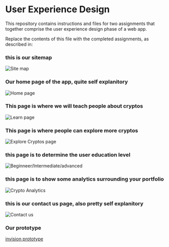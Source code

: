 # User Experience Design

This repository contains instructions and files for two assignments that together comprise the user experience design phase of a web app.

Replace the contents of this file with the completed assignments, as described in:


### this is our sitemap
![Site map](ux-design/MyCryptoPal-Site-Map.drawio.png)
### Our home page of the app, quite self explanitory
![Home page](MyCryptoPal-Home-Page.drawio.png)
### This page is where we will teach people about cryptos
![Learn page](MyCryptoPal-Learn-Page.drawio.png)
### This page is where people can explore more cryptos
![Explore Cryptos page](MyCryptoPal-Explore-Cryptos.drawio.png)
### this page is to determine the user education level
![Beginneer/Intermediate/advanced](MyCryptoPal-Beginner_Intermediate_Advanced.drawio.png)
### this page is to show some analytics surrounding your portfolio
![Crypto Analytics](MyCryptoPal-Crypto-Analytics.drawio.png)
### this is our contact us page, also pretty self explanitory
![Contact us](MyCryptoPal-Contact-Us.drawio.png)


### Our prototype
[invision prototype](https://blakerainey605421.invisionapp.com/console/share/QRAJDUY2PS8/881869811)

